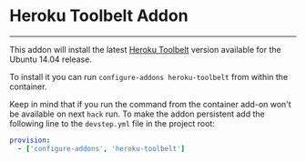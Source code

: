 # Heroku Toolbelt Addon
-----------------------

This addon will install the latest [Heroku Toolbelt](https://toolbelt.heroku.com/)
version available for the Ubuntu 14.04 release.

To install it you can run `configure-addons heroku-toolbelt` from within the container.

Keep in mind that if you run the command from the container add-on won't be available
on next `hack` run. To make the addon persistent add the following line to the
`devstep.yml` file in the project root:

```yml
provision:
  - ['configure-addons', 'heroku-toolbelt']
```
